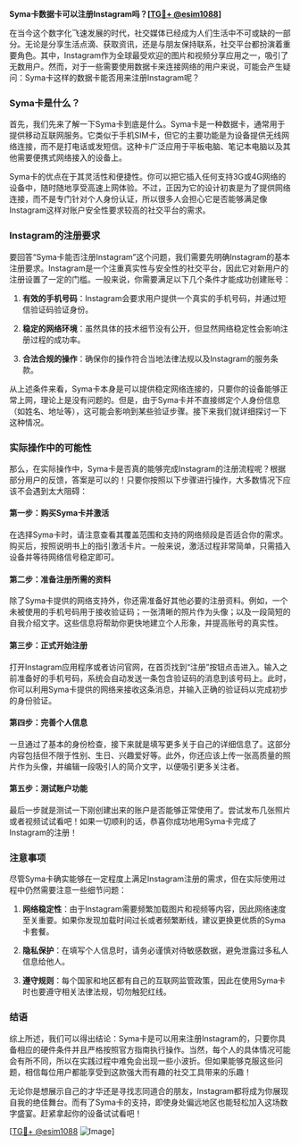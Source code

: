 **Syma卡数据卡可以注册Instagram吗？[[TG💪+ @esim1088](https://t.me/s/esim1088)]**

在当今这个数字化飞速发展的时代，社交媒体已经成为人们生活中不可或缺的一部分。无论是分享生活点滴、获取资讯，还是与朋友保持联系，社交平台都扮演着重要角色。其中，Instagram作为全球最受欢迎的图片和视频分享应用之一，吸引了无数用户。然而，对于一些需要使用数据卡来连接网络的用户来说，可能会产生疑问：Syma卡这样的数据卡能否用来注册Instagram呢？

### Syma卡是什么？

首先，我们先来了解一下Syma卡到底是什么。Syma卡是一种数据卡，通常用于提供移动互联网服务。它类似于手机SIM卡，但它的主要功能是为设备提供无线网络连接，而不是打电话或发短信。这种卡广泛应用于平板电脑、笔记本电脑以及其他需要便携式网络接入的设备上。

Syma卡的优点在于其灵活性和便捷性。你可以把它插入任何支持3G或4G网络的设备中，随时随地享受高速上网体验。不过，正因为它的设计初衷是为了提供网络连接，而不是专门针对个人身份认证，所以很多人会担心它是否能够满足像Instagram这样对账户安全性要求较高的社交平台的需求。

### Instagram的注册要求

要回答“Syma卡能否注册Instagram”这个问题，我们需要先明确Instagram的基本注册要求。Instagram是一个注重真实性与安全性的社交平台，因此它对新用户的注册设置了一定的门槛。一般来说，你需要满足以下几个条件才能成功创建账号：

1. **有效的手机号码**：Instagram会要求用户提供一个真实的手机号码，并通过短信验证码验证身份。
   
2. **稳定的网络环境**：虽然具体的技术细节没有公开，但显然网络稳定性会影响注册过程的成功率。

3. **合法合规的操作**：确保你的操作符合当地法律法规以及Instagram的服务条款。

从上述条件来看，Syma卡本身是可以提供稳定网络连接的，只要你的设备能够正常上网，理论上是没有问题的。但是，由于Syma卡并不直接绑定个人身份信息（如姓名、地址等），这可能会影响到某些验证步骤。接下来我们就详细探讨一下这种情况。

### 实际操作中的可能性

那么，在实际操作中，Syma卡是否真的能够完成Instagram的注册流程呢？根据部分用户的反馈，答案是可以的！只要你按照以下步骤进行操作，大多数情况下应该不会遇到太大阻碍：

#### 第一步：购买Syma卡并激活

在选择Syma卡时，请注意查看其覆盖范围和支持的网络频段是否适合你的需求。购买后，按照说明书上的指引激活卡片。一般来说，激活过程非常简单，只需插入设备并等待网络信号稳定即可。

#### 第二步：准备注册所需的资料

除了Syma卡提供的网络支持外，你还需准备好其他必要的注册资料。例如，一个未被使用的手机号码用于接收验证码；一张清晰的照片作为头像；以及一段简短的自我介绍文字。这些信息将帮助你更快地建立个人形象，并提高账号的真实性。

#### 第三步：正式开始注册

打开Instagram应用程序或者访问官网，在首页找到“注册”按钮点击进入。输入之前准备好的手机号码，系统会自动发送一条包含验证码的消息到该号码上。此时，你可以利用Syma卡提供的网络来接收这条消息，并输入正确的验证码以完成初步的身份验证。

#### 第四步：完善个人信息

一旦通过了基本的身份检查，接下来就是填写更多关于自己的详细信息了。这部分内容包括但不限于性别、生日、兴趣爱好等。此外，你还应该上传一张高质量的照片作为头像，并编辑一段吸引人的简介文字，以便吸引更多关注者。

#### 第五步：测试账户功能

最后一步就是测试一下刚创建出来的账户是否能够正常使用了。尝试发布几张照片或者视频试试看吧！如果一切顺利的话，恭喜你成功地用Syma卡完成了Instagram的注册！

### 注意事项

尽管Syma卡确实能够在一定程度上满足Instagram注册的需求，但在实际使用过程中仍然需要注意一些细节问题：

1. **网络稳定性**：由于Instagram需要频繁加载图片和视频等内容，因此网络速度至关重要。如果你发现加载时间过长或者频繁断线，建议更换更优质的Syma卡套餐。

2. **隐私保护**：在填写个人信息时，请务必谨慎对待敏感数据，避免泄露过多私人信息给他人。

3. **遵守规则**：每个国家和地区都有自己的互联网监管政策，因此在使用Syma卡时也要遵守相关法律法规，切勿触犯红线。

### 结语

综上所述，我们可以得出结论：Syma卡是可以用来注册Instagram的，只要你具备相应的硬件条件并且严格按照官方指南执行操作。当然，每个人的具体情况可能会有所不同，所以在实践过程中难免会出现一些小波折。但如果能够克服这些问题，相信每位用户都能享受到这款强大而有趣的社交工具带来的乐趣！

无论你是想展示自己的才华还是寻找志同道合的朋友，Instagram都将成为你展现自我的绝佳舞台。而有了Syma卡的支持，即使身处偏远地区也能轻松加入这场数字盛宴。赶紧拿起你的设备试试看吧！

[[TG💪+ @esim1088](https://t.me/s/esim1088) ![Image](https://i.postimg.cc/4NQfJmqS/Snipaste-2025-05-13-00-14-12.png)]